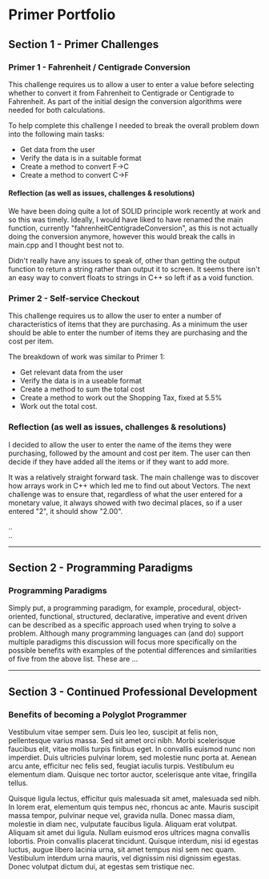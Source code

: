 # Primer Portfolio

## Section 1 - Primer Challenges
### Primer 1 - Fahrenheit / Centigrade Conversion
This challenge requires us to allow a user to enter a value before selecting whether to convert it from Fahrenheit to Centigrade or Centigrade to Fahrenheit.  As part of the initial design the conversion algorithms were needed for both calculations. 

To help complete this challenge I needed to break the overall problem down into the following main tasks: 
* Get data from the user
* Verify the data is in a suitable format
* Create a method to convert F->C
* Create a method to convert C->F
 
#### Reflection (as well as issues, challenges & resolutions)
We have been doing quite a lot of SOLID principle work recently at work and so this was timely. Ideally, I would have liked to have renamed the main function, currently "fahrenheitCentigradeConversion", as this is not actually doing the conversion anymore, however this would break the calls in main.cpp and I thought best not to.

Didn't really have any issues to speak of, other than getting the output function to return a string rather than output it to screen. It seems there isn't an easy way to convert floats to strings in C++ so left if as a void function.

### Primer 2 - Self-service Checkout
This challenge requires us to allow the user to enter a number of characteristics of items that they are purchasing. As a minimum the user should be able to enter the number of items they are purchasing and the cost per item.

The breakdown of work was similar to Primer 1:
* Get relevant data from the user
* Verify the data is in a useable format
* Create a method to sum the total cost
* Create a method to work out the Shopping Tax, fixed at 5.5%
* Work out the total cost.

### Reflection (as well as issues, challenges & resolutions)
I decided to allow the user to enter the name of the items they were purchasing, followed by the amount and cost per item. The user can then decide if they have added all the items or if they want to add more.

It was a relatively straight forward task. The main challenge was to discover how arrays work in C++ which led me to find out about Vectors. The next challenge was to ensure that, regardless of what the user entered for a monetary value, it always showed with two decimal places, so if a user entered "2", it should show "2.00".

..  
..  

---
## Section 2 - Programming Paradigms
### Programming Paradigms
Simply put, a programming paradigm, for example, procedural, object-oriented, functional, structured, declarative, imperative and event driven can be described as a specific approach used when trying to solve a problem.  Although many programming languages can (and do) support multiple paradigms this discussion will focus more specifically on the possible benefits with examples of the potential differences and similarities of five from the above list. These are ...

---
## Section 3 - Continued Professional Development
### Benefits of becoming a Polyglot Programmer
Vestibulum vitae semper sem. Duis leo leo, suscipit at felis non, pellentesque varius massa. Sed sit amet orci nibh. Morbi scelerisque faucibus elit, vitae mollis turpis finibus eget. In convallis euismod nunc non imperdiet. Duis ultricies pulvinar lorem, sed molestie nunc porta at. Aenean arcu ante, efficitur nec felis sed, feugiat iaculis turpis. Vestibulum eu elementum diam. Quisque nec tortor auctor, scelerisque ante vitae, fringilla tellus.

Quisque ligula lectus, efficitur quis malesuada sit amet, malesuada sed nibh. In lorem erat, elementum quis tempus nec, rhoncus ac ante. Mauris suscipit massa tempor, pulvinar neque vel, gravida nulla. Donec massa diam, molestie in diam nec, vulputate faucibus ligula. Aliquam erat volutpat. Aliquam sit amet dui ligula. Nullam euismod eros ultrices magna convallis lobortis. Proin convallis placerat tincidunt. Quisque interdum, nisi id egestas luctus, augue libero lacinia urna, sit amet tempus nisl sem nec quam. Vestibulum interdum urna mauris, vel dignissim nisi dignissim egestas. Donec volutpat dictum dui, at egestas sem tristique nec.
